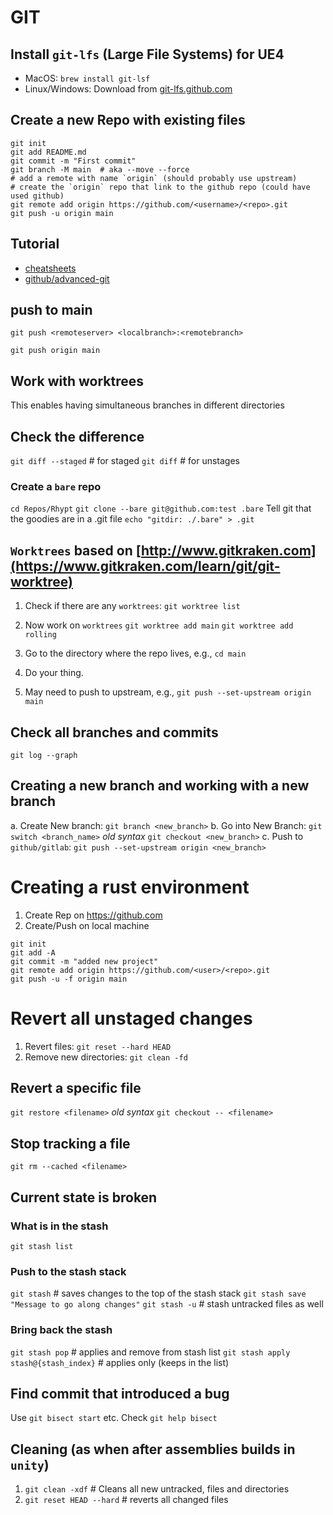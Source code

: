 # GIT

## Install `git-lfs` (Large File Systems) for UE4

- MacOS: `brew install git-lsf`
- Linux/Windows: Download from [git-lfs.github.com](https://git-lfs.github.com)

## Create a new Repo with existing files

```
git init
git add README.md
git commit -m "First commit"
git branch -M main  # aka --move --force
# add a remote with name `origin` (should probably use upstream)
# create the `origin` repo that link to the github repo (could have used github)
git remote add origin https://github.com/<username>/<repo>.git
git push -u origin main
```

## Tutorial

- [cheatsheets](https://github.com/mikeizbicki/ucr-cs100/blob/2015winter/textbook/cheatsheets/git-cheatsheet.md)
- [github/advanced-git](https://github.com/mikeizbicki/ucr-cs100/tree/2015winter/textbook/tools/git/advanced-git)

## push to main

`git push <remoteserver> <localbranch>:<remotebranch>`

`git push origin main`

## Work with worktrees

This enables having simultaneous branches in different directories

## Check the difference

`git diff --staged` # for staged
`git diff` # for unstages

### Create a `bare` repo

`cd Repos/Rhypt`
`git clone --bare git@github.com:test .bare`
Tell git that the goodies are in a .git file
`echo "gitdir: ./.bare" > .git`

## `Worktrees` based on [http://www.gitkraken.com](https://www.gitkraken.com/learn/git/git-worktree)

1. Check if there are any `worktrees`: `git worktree list`
2. Now work on `worktrees`
   `git worktree add main`
   `git worktree add rolling`

3. Go to the directory where the repo lives, e.g., `cd main`
4. Do your thing.
5. May need to push to upstream, e.g., `git push --set-upstream origin main`

## Check all branches and commits

`git log --graph`

## Creating a new branch and working with a new branch

a. Create New branch: `git branch <new_branch>`
b. Go into New Branch: `git switch <branch_name>` _old syntax_ `git checkout <new_branch>`
c. Push to `github/gitlab`: `git push --set-upstream origin <new_branch>`

# Creating a rust environment

1. Create Rep on https://github.com
2. Create/Push on local machine

```
git init
git add -A
git commit -m "added new project"
git remote add origin https://github.com/<user>/<repo>.git
git push -u -f origin main
```

# Revert all unstaged changes

1. Revert files: `git reset --hard HEAD`
2. Remove new directories: `git clean -fd`

## Revert a specific file

`git restore <filename>` _old syntax_ `git checkout -- <filename>`

## Stop tracking a file

`git rm --cached <filename>`

## Current state is broken

### What is in the stash

`git stash list`

### Push to the stash stack

`git stash` # saves changes to the top of the stash stack
`git stash save "Message to go along changes"`
`git stash -u` # stash untracked files as well

### Bring back the stash

`git stash pop` # applies and remove from stash list
`git stash apply stash@{stash_index}` # applies only (keeps in the list)

## Find commit that introduced a bug

Use `git bisect start` etc.
Check `git help bisect`

## Cleaning (as when after assemblies builds in `unity`)

1. `git clean -xdf` # Cleans all new untracked, files and directories
2. `git reset HEAD --hard` # reverts all changed files
